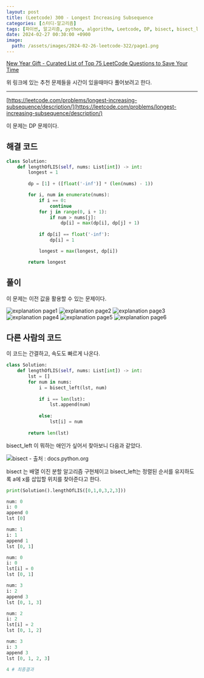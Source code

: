 ```yaml
---
layout: post
title: (Leetcode) 300 - Longest Increasing Subsequence
categories: [스터디-알고리즘]
tags: [파이썬, 알고리즘, python, algorithm, Leetcode, DP, bisect, bisect_left, 배열 이진 분할 알고리즘]
date: 2024-02-27 00:30:00 +0900
image:
  path: /assets/images/2024-02-26-leetcode-322/page1.png
---
```


[New Year Gift - Curated List of Top 75 LeetCode Questions to Save Your Time](https://www.teamblind.com/post/New-Year-Gift---Curated-List-of-Top-75-LeetCode-Questions-to-Save-Your-Time-OaM1orEU)

위 링크에 있는 추천 문제들을 시간이 있을때마다 풀어보려고 한다.

---

[https://leetcode.com/problems/longest-increasing-subsequence/description/](https://leetcode.com/problems/longest-increasing-subsequence/description/)

이 문제는 DP 문제이다.

## 해결 코드

```python
class Solution:
    def lengthOfLIS(self, nums: List[int]) -> int:
        longest = 1
        
        dp = [1] + ([float('-inf')] * (len(nums) - 1))

        for i, num in enumerate(nums):
            if i == 0:
                continue
            for j in range(0, i + 1):
                if num > nums[j]:
                    dp[i] = max(dp[i], dp[j] + 1)
            
            if dp[i] == float('-inf'):
                dp[i] = 1

            longest = max(longest, dp[i])

        return longest
```

## 풀이

이 문제는 이전 값을 활용할 수 있는 문제이다.

![explanation page1](/assets/images/2024-02-26-leetcode-300/Page1.png)
![explanation page2](/assets/images/2024-02-26-leetcode-300/Page2.png)
![explanation page3](/assets/images/2024-02-26-leetcode-300/Page3.png)
![explanation page4](/assets/images/2024-02-26-leetcode-300/Page4.png)
![explanation page5](/assets/images/2024-02-26-leetcode-300/Page5.png)
![explanation page6](/assets/images/2024-02-26-leetcode-300/Page6.png)

## 다른 사람의 코드

이 코드는 간결하고, 속도도 빠르게 나온다.

```python
class Solution:
    def lengthOfLIS(self, nums: List[int]) -> int:
        lst = []
        for num in nums:
            i = bisect_left(lst, num)
            
            if i == len(lst):
                lst.append(num)
            
            else:
                lst[i] = num
        
        return len(lst)
```

bisect_left 이 뭐하는 애인가 싶어서 찾아보니 다음과 같았다.

![bisect - 출처 : docs.python.org](/assets/images/2024-02-26-leetcode-300/bisect.png)

bisect 는 배열 이진 분할 알고리즘 구현체이고
bisect_left는 정렬된 순서를 유지하도록 a에 x를 삽입할 위치를 찾아준다고 한다.

```python
print(Solution().lengthOfLIS([0,1,0,3,2,3]))
```

```python
num: 0
i: 0
append 0
lst [0]

num: 1
i: 1
append 1
lst [0, 1]

num: 0
i: 0
lst[i] = 0
lst [0, 1]

num: 3
i: 2
append 3
lst [0, 1, 3]

num: 2
i: 2
lst[i] = 2
lst [0, 1, 2]

num: 3
i: 3
append 3
lst [0, 1, 2, 3]

4 # 최종결과
```

